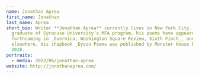 ```yaml
---
name: Jonathan Aprea
first_name: Jonathan
last_name: Aprea
short_bio: Writer **Jonathan Aprea** currently lives in New York City. A
  graduate of Syracuse University’s MFA program, his poems have appeared or are
  forthcoming in _Guernica, Washington Square Review, Sixth Finch_, and
  elsewhere. His chapbook _Dyson Poems was published by Monster House Press in
  2018.
portraits:
  - media: 2022/06/jonathan-aprea
website: http://jonathanaprea.com/
---
```

